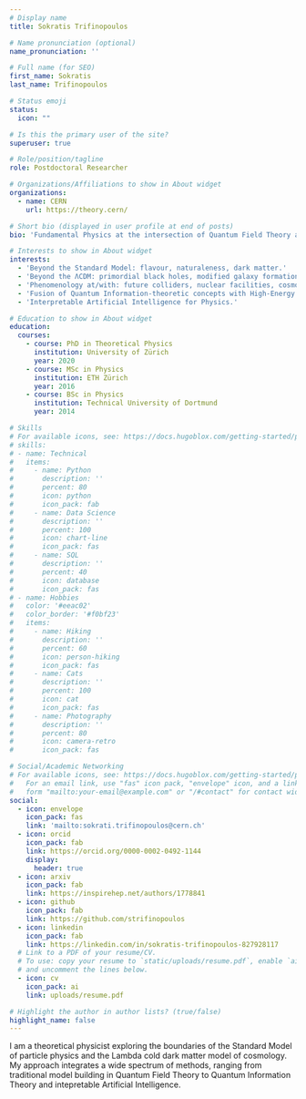 ```yaml
---
# Display name
title: Sokratis Trifinopoulos

# Name pronunciation (optional)
name_pronunciation: ''

# Full name (for SEO)
first_name: Sokratis
last_name: Trifinopoulos

# Status emoji
status:
  icon: ""

# Is this the primary user of the site?
superuser: true

# Role/position/tagline
role: Postdoctoral Researcher

# Organizations/Affiliations to show in About widget
organizations:
  - name: CERN 
    url: https://theory.cern/

# Short bio (displayed in user profile at end of posts)
bio: 'Fundamental Physics at the intersection of Quantum Field Theory and Artificial Intelligence.'

# Interests to show in About widget
interests: 
  - 'Beyond the Standard Model: flavour, naturaleness, dark matter.'
  - 'Beyond the ΛCDM: primordial black holes, modified galaxy formation.'
  - 'Phenomenology at/with: future colliders, nuclear facilities, cosmological probes.'
  - 'Fusion of Quantum Information-theoretic concepts with High-Energy Physics.'
  - 'Interpretable Artificial Intelligence for Physics.'

# Education to show in About widget
education:
  courses:
    - course: PhD in Theoretical Physics
      institution: University of Zürich
      year: 2020
    - course: MSc in Physics
      institution: ETH Zürich
      year: 2016
    - course: BSc in Physics
      institution: Technical University of Dortmund
      year: 2014

# Skills
# For available icons, see: https://docs.hugoblox.com/getting-started/page-builder/#icons
# skills:
# - name: Technical
#   items:
#     - name: Python
#       description: ''
#       percent: 80
#       icon: python
#       icon_pack: fab
#     - name: Data Science
#       description: ''
#       percent: 100
#       icon: chart-line
#       icon_pack: fas
#     - name: SQL
#       description: ''
#       percent: 40
#       icon: database
#       icon_pack: fas
# - name: Hobbies
#   color: '#eeac02'
#   color_border: '#f0bf23'
#   items:
#     - name: Hiking
#       description: ''
#       percent: 60
#       icon: person-hiking
#       icon_pack: fas
#     - name: Cats
#       description: ''
#       percent: 100
#       icon: cat
#       icon_pack: fas
#     - name: Photography
#       description: ''
#       percent: 80
#       icon: camera-retro
#       icon_pack: fas

# Social/Academic Networking
# For available icons, see: https://docs.hugoblox.com/getting-started/page-builder/#icons
#   For an email link, use "fas" icon pack, "envelope" icon, and a link in the
#   form "mailto:your-email@example.com" or "/#contact" for contact widget.
social:
  - icon: envelope
    icon_pack: fas
    link: 'mailto:sokrati.trifinopoulos@cern.ch'
  - icon: orcid
    icon_pack: fab
    link: https://orcid.org/0000-0002-0492-1144
    display:
      header: true
  - icon: arxiv 
    icon_pack: fab
    link: https://inspirehep.net/authors/1778841
  - icon: github
    icon_pack: fab
    link: https://github.com/strifinopoulos
  - icon: linkedin
    icon_pack: fab
    link: https://linkedin.com/in/sokratis-trifinopoulos-827928117
  # Link to a PDF of your resume/CV.
  # To use: copy your resume to `static/uploads/resume.pdf`, enable `ai` icons in `params.yaml`,
  # and uncomment the lines below.
  - icon: cv
    icon_pack: ai
    link: uploads/resume.pdf

# Highlight the author in author lists? (true/false)
highlight_name: false
---
```

I am a theoretical physicist exploring the boundaries of the Standard Model of particle physics and the Lambda cold dark matter model of cosmology. My approach integrates a wide spectrum of methods, ranging from traditional model building in Quantum Field Theory to Quantum Information Theory and intepretable Artificial Intelligence.
